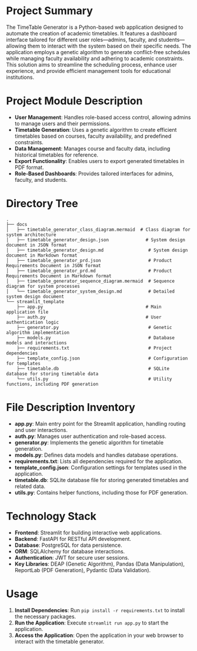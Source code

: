 # Project Summary
The TimeTable Generator is a Python-based web application designed to automate the creation of academic timetables. It features a dashboard interface tailored for different user roles—admins, faculty, and students—allowing them to interact with the system based on their specific needs. The application employs a genetic algorithm to generate conflict-free schedules while managing faculty availability and adhering to academic constraints. This solution aims to streamline the scheduling process, enhance user experience, and provide efficient management tools for educational institutions.

# Project Module Description
- **User Management**: Handles role-based access control, allowing admins to manage users and their permissions.
- **Timetable Generation**: Uses a genetic algorithm to create efficient timetables based on courses, faculty availability, and predefined constraints.
- **Data Management**: Manages course and faculty data, including historical timetables for reference.
- **Export Functionality**: Enables users to export generated timetables in PDF format.
- **Role-Based Dashboards**: Provides tailored interfaces for admins, faculty, and students.

# Directory Tree
```
.
├── docs
│   ├── timetable_generator_class_diagram.mermaid  # Class diagram for system architecture
│   ├── timetable_generator_design.json              # System design document in JSON format
│   ├── timetable_generator_design.md                 # System design document in Markdown format
│   ├── timetable_generator_prd.json                  # Product Requirements Document in JSON format
│   ├── timetable_generator_prd.md                    # Product Requirements Document in Markdown format
│   ├── timetable_generator_sequence_diagram.mermaid  # Sequence diagram for system processes
│   └── timetable_generator_system_design.md          # Detailed system design document
└── streamlit_template
    ├── app.py                                       # Main application file
    ├── auth.py                                      # User authentication logic
    ├── generator.py                                  # Genetic algorithm implementation
    ├── models.py                                     # Database models and interactions
    ├── requirements.txt                              # Project dependencies
    ├── template_config.json                          # Configuration for templates
    ├── timetable.db                                  # SQLite database for storing timetable data
    └── utils.py                                      # Utility functions, including PDF generation
```

# File Description Inventory
- **app.py**: Main entry point for the Streamlit application, handling routing and user interactions.
- **auth.py**: Manages user authentication and role-based access.
- **generator.py**: Implements the genetic algorithm for timetable generation.
- **models.py**: Defines data models and handles database operations.
- **requirements.txt**: Lists all dependencies required for the application.
- **template_config.json**: Configuration settings for templates used in the application.
- **timetable.db**: SQLite database file for storing generated timetables and related data.
- **utils.py**: Contains helper functions, including those for PDF generation.

# Technology Stack
- **Frontend**: Streamlit for building interactive web applications.
- **Backend**: FastAPI for RESTful API development.
- **Database**: PostgreSQL for data persistence.
- **ORM**: SQLAlchemy for database interactions.
- **Authentication**: JWT for secure user sessions.
- **Key Libraries**: DEAP (Genetic Algorithm), Pandas (Data Manipulation), ReportLab (PDF Generation), Pydantic (Data Validation).

# Usage
1. **Install Dependencies**: Run `pip install -r requirements.txt` to install the necessary packages.
2. **Run the Application**: Execute `streamlit run app.py` to start the application.
3. **Access the Application**: Open the application in your web browser to interact with the timetable generator.
